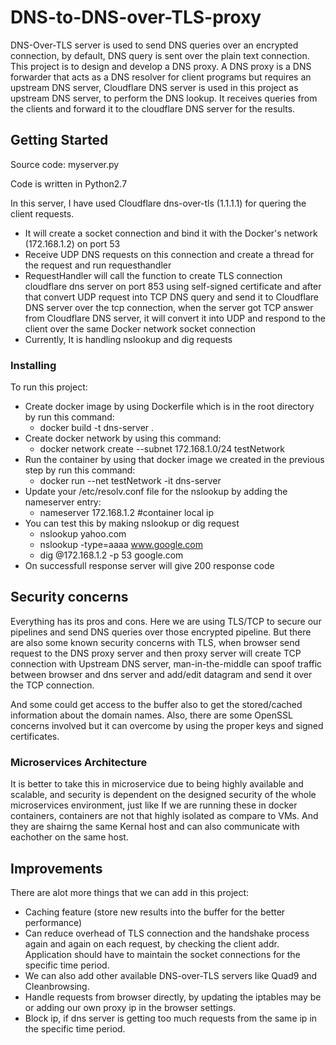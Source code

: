 # DNS-to-DNS-over-TLS-proxy
DNS-Over-TLS server is used to send DNS queries over an encrypted connection, by default, DNS query is sent over the plain text connection.
This project is to design and develop a DNS proxy. A DNS proxy is a DNS forwarder that acts as a DNS resolver for client programs but requires an upstream DNS server, Cloudflare DNS server is used in this project as upstream DNS server, to perform the DNS lookup. It receives queries from the clients and forward it to the cloudflare DNS server for the results.

## Getting Started

Source code: myserver.py

Code is written in Python2.7

In this server, I have used Cloudflare dns-over-tls (1.1.1.1) for quering the client requests.
* It will create a socket connection and bind it with the Docker's network (172.168.1.2) on port 53
* Receive UDP DNS requests on this connection and create a thread for the request and run requesthandler
* RequestHandler will call the function to create TLS connection cloudflare dns server on port 853 using self-signed certificate and after that convert UDP request into TCP DNS query and send it to Cloudflare DNS server over the tcp connection, when the server got TCP answer from Cloudflare DNS server, it will convert it into UDP and respond to the client over the same Docker network socket connection
* Currently, It is handling nslookup and dig requests

### Installing

To run this project:
* Create docker image by using Dockerfile which is in the root directory by run this command:
  - docker build -t dns-server .
* Create docker network by using this command:
  - docker network create --subnet 172.168.1.0/24 testNetwork
* Run the container by using that docker image we created in the previous step by run this command:
  - docker run --net testNetwork  -it dns-server
* Update your /etc/resolv.conf file for the nslookup by adding the nameserver entry:
  - nameserver 172.168.1.2  #container local ip
* You can test this by making nslookup or dig request
  - nslookup yahoo.com
  - nslookup -type=aaaa www.google.com
  - dig @172.168.1.2 -p 53 google.com
* On successfull response server will give 200 response code

## Security concerns

Everything has its pros and cons. Here we are using TLS/TCP to secure our pipelines and send DNS queries over those encrypted pipeline.
But there are also some known security concerns with TLS, when browser send request to the DNS proxy server and then proxy server will create TCP connection with Upstream DNS server, man-in-the-middle can spoof traffic between browser and dns server and add/edit datagram and send it over the TCP connection. 

And some could get access to the buffer also to get the stored/cached information about the domain names. Also, there are some OpenSSL concerns involved but it can overcome by using the proper keys and signed certificates.

### Microservices Architecture

It is better to take this in microservice due to being highly available and scalable, and security is dependent on the designed security of the whole microservices environment, just like If we are running these in docker containers, containers are not that highly isolated as compare to VMs. And they are shairng the same Kernal host and can also communicate with eachother on the same host.

## Improvements

There are alot more things that we can add in this project:
* Caching feature (store new results into the buffer for the better performance)
* Can reduce overhead of TLS connection and the handshake process again and again on each request, by checking the client addr. Application should have to maintain the socket connections for the specific time period.
* We can also add other available DNS-over-TLS servers like Quad9 and Cleanbrowsing.
* Handle requests from browser directly, by updating the iptables may be or adding our own proxy ip in the browser settings.
* Block ip, if dns server is getting too much requests from the same ip in the specific time period.
